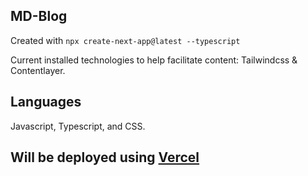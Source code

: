 ## MD-Blog

Created with ```npx create-next-app@latest --typescript```

Current installed technologies to help facilitate content: Tailwindcss & Contentlayer.

## Languages

Javascript, Typescript, and CSS.

## Will be deployed using [Vercel](https://vercel.com)


